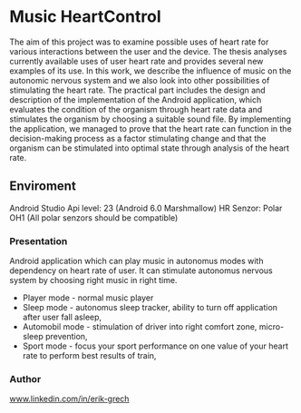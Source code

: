 # Music HeartControl

The aim of this project was to examine possible uses of heart rate for various interactions between the user and the device. The thesis analyses currently available uses of user heart rate and provides several new examples of its use. In this work, we describe the influence of music on the autonomic nervous system and we also look into other possibilities of stimulating the heart rate. The practical part includes the design and description of the implementation of the Android application, which evaluates the condition of the organism through heart rate data and stimulates the organism by choosing a suitable sound file. By implementing the application, we managed to prove that the heart rate can function in the decision-making process as a factor stimulating change and that the organism can be stimulated into optimal state through analysis of the heart rate.

## Enviroment

Android Studio
Api level: 23 (Android 6.0 Marshmallow)
HR Senzor: Polar OH1 (All polar senzors should be compatible)

### Presentation

Android application which can play music in autonomus modes with dependency on heart rate of user.
It can stimulate autonomus nervous system by choosing right music in right time.  

- Player mode - normal music player
- Sleep mode - autonomus sleep tracker, ability to turn off application after user fall asleep, 
- Automobil mode - stimulation of driver into right comfort zone, micro-sleep prevention, 
- Sport mode - focus your sport performance on one value of your heart rate to perform best results of train, 

### Author

www.linkedin.com/in/erik-grech
